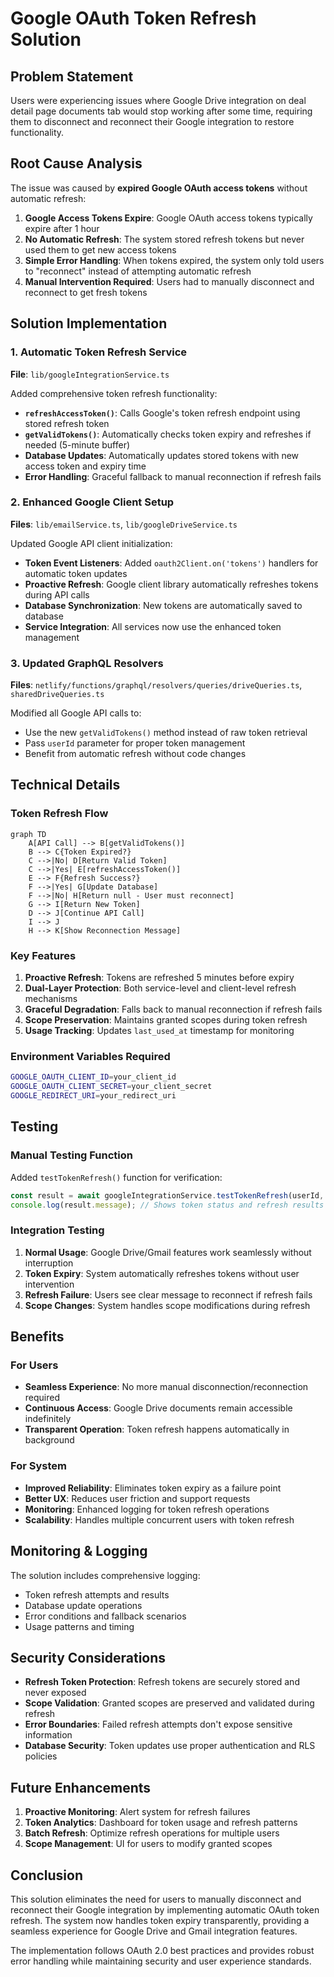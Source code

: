 # Google OAuth Token Refresh Solution

## Problem Statement

Users were experiencing issues where Google Drive integration on deal detail page documents tab would stop working after some time, requiring them to disconnect and reconnect their Google integration to restore functionality.

## Root Cause Analysis

The issue was caused by **expired Google OAuth access tokens** without automatic refresh:

1. **Google Access Tokens Expire**: Google OAuth access tokens typically expire after 1 hour
2. **No Automatic Refresh**: The system stored refresh tokens but never used them to get new access tokens
3. **Simple Error Handling**: When tokens expired, the system only told users to "reconnect" instead of attempting automatic refresh
4. **Manual Intervention Required**: Users had to manually disconnect and reconnect to get fresh tokens

## Solution Implementation

### 1. Automatic Token Refresh Service

**File**: `lib/googleIntegrationService.ts`

Added comprehensive token refresh functionality:

- **`refreshAccessToken()`**: Calls Google's token refresh endpoint using stored refresh token
- **`getValidTokens()`**: Automatically checks token expiry and refreshes if needed (5-minute buffer)
- **Database Updates**: Automatically updates stored tokens with new access token and expiry time
- **Error Handling**: Graceful fallback to manual reconnection if refresh fails

### 2. Enhanced Google Client Setup

**Files**: `lib/emailService.ts`, `lib/googleDriveService.ts`

Updated Google API client initialization:

- **Token Event Listeners**: Added `oauth2Client.on('tokens')` handlers for automatic token updates
- **Proactive Refresh**: Google client library automatically refreshes tokens during API calls
- **Database Synchronization**: New tokens are automatically saved to database
- **Service Integration**: All services now use the enhanced token management

### 3. Updated GraphQL Resolvers

**Files**: `netlify/functions/graphql/resolvers/queries/driveQueries.ts`, `sharedDriveQueries.ts`

Modified all Google API calls to:

- Use the new `getValidTokens()` method instead of raw token retrieval
- Pass `userId` parameter for proper token management
- Benefit from automatic refresh without code changes

## Technical Details

### Token Refresh Flow

```mermaid
graph TD
    A[API Call] --> B[getValidTokens()]
    B --> C{Token Expired?}
    C -->|No| D[Return Valid Token]
    C -->|Yes| E[refreshAccessToken()]
    E --> F{Refresh Success?}
    F -->|Yes| G[Update Database]
    F -->|No| H[Return null - User must reconnect]
    G --> I[Return New Token]
    D --> J[Continue API Call]
    I --> J
    H --> K[Show Reconnection Message]
```

### Key Features

1. **Proactive Refresh**: Tokens are refreshed 5 minutes before expiry
2. **Dual-Layer Protection**: Both service-level and client-level refresh mechanisms
3. **Graceful Degradation**: Falls back to manual reconnection if refresh fails
4. **Scope Preservation**: Maintains granted scopes during token refresh
5. **Usage Tracking**: Updates `last_used_at` timestamp for monitoring

### Environment Variables Required

```bash
GOOGLE_OAUTH_CLIENT_ID=your_client_id
GOOGLE_OAUTH_CLIENT_SECRET=your_client_secret
GOOGLE_REDIRECT_URI=your_redirect_uri
```

## Testing

### Manual Testing Function

Added `testTokenRefresh()` function for verification:

```typescript
const result = await googleIntegrationService.testTokenRefresh(userId, accessToken);
console.log(result.message); // Shows token status and refresh results
```

### Integration Testing

1. **Normal Usage**: Google Drive/Gmail features work seamlessly without interruption
2. **Token Expiry**: System automatically refreshes tokens without user intervention
3. **Refresh Failure**: Users see clear message to reconnect if refresh fails
4. **Scope Changes**: System handles scope modifications during refresh

## Benefits

### For Users
- **Seamless Experience**: No more manual disconnection/reconnection required
- **Continuous Access**: Google Drive documents remain accessible indefinitely
- **Transparent Operation**: Token refresh happens automatically in background

### For System
- **Improved Reliability**: Eliminates token expiry as a failure point
- **Better UX**: Reduces user friction and support requests
- **Monitoring**: Enhanced logging for token refresh operations
- **Scalability**: Handles multiple concurrent users with token refresh

## Monitoring & Logging

The solution includes comprehensive logging:

- Token refresh attempts and results
- Database update operations
- Error conditions and fallback scenarios
- Usage patterns and timing

## Security Considerations

- **Refresh Token Protection**: Refresh tokens are securely stored and never exposed
- **Scope Validation**: Granted scopes are preserved and validated during refresh
- **Error Boundaries**: Failed refresh attempts don't expose sensitive information
- **Database Security**: Token updates use proper authentication and RLS policies

## Future Enhancements

1. **Proactive Monitoring**: Alert system for refresh failures
2. **Token Analytics**: Dashboard for token usage and refresh patterns
3. **Batch Refresh**: Optimize refresh operations for multiple users
4. **Scope Management**: UI for users to modify granted scopes

## Conclusion

This solution eliminates the need for users to manually disconnect and reconnect their Google integration by implementing automatic OAuth token refresh. The system now handles token expiry transparently, providing a seamless experience for Google Drive and Gmail integration features.

The implementation follows OAuth 2.0 best practices and provides robust error handling while maintaining security and user experience standards. 